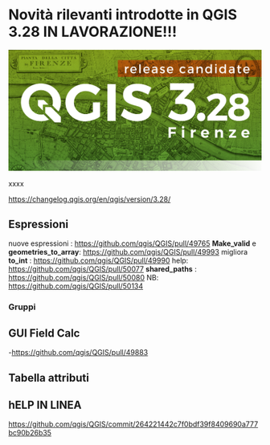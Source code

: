 # Novità rilevanti introdotte in QGIS 3.28 IN LAVORAZIONE!!!

[![](../img/splashscreen/splash_3_28rc.png)](../img/splashscreen/splash_3_28.png)

xxxx

<https://changelog.qgis.org/en/qgis/version/3.28/>

## Espressioni

nuove espressioni : <https://github.com/qgis/QGIS/pull/49765>
**Make_valid** e **geometries_to_array**: <https://github.com/qgis/QGIS/pull/49993>
migliora **to_int** : <https://github.com/qgis/QGIS/pull/49990>
help: <https://github.com/qgis/QGIS/pull/50077>
**shared_paths** : <https://github.com/qgis/QGIS/pull/50080>
NB: <https://github.com/qgis/QGIS/pull/50134>

### Gruppi

## GUI Field Calc

-<https://github.com/qgis/QGIS/pull/49883>

## Tabella attributi

## hELP IN LINEA

<https://github.com/qgis/QGIS/commit/264221442c7f0bdf39f8409690a777bc90b26b35>
